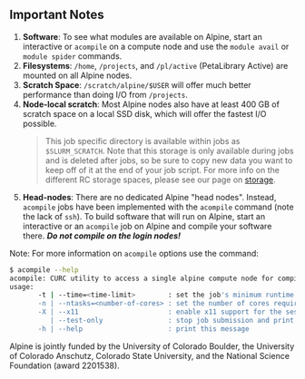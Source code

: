 ## Important Notes

1. **Software**: To see what modules are available on Alpine, start an interactive or `acompile` on a compute node and use the `module avail` or `module spider` commands.
2. **Filesystems**: `/home`, `/projects`, and `/pl/active` (PetaLibrary Active) are mounted on all Alpine nodes.
3. **Scratch Space**: `/scratch/alpine/$USER` will offer much better performance than doing I/O from `/projects`.
4. **Node-local scratch**: Most Alpine nodes also have at least 400 GB of scratch space on a local SSD disk, which will offer the fastest I/O possible.
	> This job specific directory is available within jobs as `$SLURM_SCRATCH`. Note that this storage is only available during jobs and is deleted after jobs, so be sure to copy new data you want to keep off of it at the end of your job script. For more info on the different RC storage spaces, please see our page on [storage](../../compute/filesystems.html).
4. **Head-nodes**: There are no dedicated Alpine "head nodes". Instead, `acompile` jobs have been implemented with the `acompile` command (note the lack of `ssh`). To build software that will run on Alpine, start an interactive or an `acompile` job on Alpine and compile your software there. _**Do not compile on the login nodes!**_

Note: For more information on `acompile` options use the command:
```bash
$ acompile --help
acompile: CURC utility to access a single alpine compute node for compiling software
usage:
       -t | --time=<time-limit>        : set the job's minimum runtime (default 60 minutes/max 12 hours)
       -n | --ntasks=<number-of-cores> : set the number of cores required for the session (default 1/max 4)
       -X | --x11                      : enable x11 support for the session (requires user to login w/ -X or -Y flag)
          | --test-only                : stop job submission and print submit command
       -h | --help                     : print this message
```


Alpine is jointly funded by the University of Colorado Boulder, the University of Colorado Anschutz, Colorado State University, and the National Science Foundation (award 2201538).

